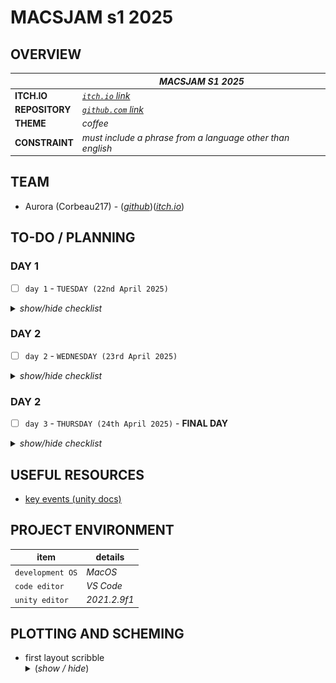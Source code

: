 # MACSJAM s1 2025

## OVERVIEW

|  | *MACSJAM S1 2025* |
| --- | --- |
| **ITCH.IO** | *[`itch.io` link](https://itch.io/jam/macsjam-semester-1-2025)* |
| **REPOSITORY** | *[`github.com` link](https://itch.io/jam/macsjam-semester-1-2025)* |
| **THEME** | *coffee* |
| **CONSTRAINT** | *must include a phrase from a language other than english* |

## TEAM

* Aurora (Corbeau217) - (*[github](https://github.com/corbeau217)*)(*[itch.io](https://corbeau217.itch.io/)*)

## TO-DO / PLANNING

### DAY 1
- [ ] `day 1` - `TUESDAY (22nd April 2025)`

<details><summary><i>show/hide checklist</i></summary>

---
- [x] `STAGE 001` - ***GAME PRELIMINARY DESIGN AND RESEARCH***
    - [x] brainstorm game ideas
    - [x] add theme and constraint to readme
- [x] `STAGE 002` - ***INITIAL GAME DOCUMENTATION***
    - [x] create `/docs/readme.md`
    - [x] fill out base skeleton for `/docs/readme.md`
    - [x] add elements to the to-do section
    - [x] first draft of game development roadmap
    - [x] add team contacts and project references
- [x] `STAGE 003` - ***MORE EARLY GAME RESEARCH***
    - [x] experiment with unity to identify which features to use or move to later
    - [x] create/source primitive game objects
- [ ] `STAGE 004` - ***MORE EARLY GAME DOCUMENTATION***
    - [x] sketch primitive interface
    - [x] draw coffee machine
    - [ ] write up game ideas in documentation?
- [x] `STAGE 005` - ***PRE-ALPHA GAME DEVELOPMENT***
    - [x] add coffee machine object
    - [x] add placeholder customer sprites
    - [x] customer manager script delegates the state of customers
    - [x] customer object script handles moving around the scene
    - [x] customer object knows when they leave the scene
- [x] `STAGE 006` - ***INPUT KNOWABLES***
    - [x] experiment with keyboard input
    - [x] player object can detect input
    - [x] player object can tell the customer their order is done
    - [x] input timeout script
- [ ] `STAGE 007` - ***SPRITE WORK***
    - [ ] ordering marker sprite 
    - [ ] draw customer sprites
    - [ ] draw more counter clutter sprites
    - [ ] draw background sprites
- [ ] `STAGE 008` - ***PROGRESS UPDATE***
    - [x] screenshot of not working scene
    - [x] recording showing input/customer state/input timeout working
    - [ ] create slide for presentation
    - [ ] attempt to build to webgl
---

</details>


### DAY 2
- [ ] `day 2` - `WEDNESDAY (23rd April 2025)`

<details><summary><i>show/hide checklist</i></summary>

---
- [ ] `STAGE 102` - ***CUSTOMERS BETTER***
    - [ ] experiment with animations
    - [ ] customer detects proximity to ordering marker 
- [ ] `STAGE 103` - ***SPEECH BUBBLES***
    - [ ] draw speech bubbles
    - [ ] add customer speech bubbles
    - [ ] put text in them
    - [ ] animate speech bubbles
- [ ] `STAGE 104` - ***PRE-ALPHA GAME DEVELOPMENT***
    - [ ] show / hide speech bubbles randomly
    - [ ] wrap up primitive game MVP in a bow
    - [ ] screenshot/recording of mvp game systems
- [ ] `STAGE 105` - ***PRE-ALPHA GAME BUILD***
    - [ ] make the building repository
    - [ ] add this repository as submodule
    - [ ] first draft of itch submission page
    - [ ] initial submit on itch.io
- [ ] `STAGE 106` - ***ALPHA PLANNING***
    - [ ] outline further development plan
    - [ ] plan out what skeleton to include more core features
---

</details>

### DAY 2
- [ ] `day 3` - `THURSDAY (24th April 2025)` - **FINAL DAY**

<details><summary><i>show/hide checklist</i></summary>

---
- [ ] `STAGE 201` - ***SOUND EFFECTS***
    - [ ] source sound effects
    - [ ] add sound effects to the game
    - [ ] build with sound effects
- [ ] `STAGE 202` - ***PA SOUND EFFECTS***
    - [ ] source PA system announcements sound bytes
---

</details>


## USEFUL RESOURCES
* [key events (unity docs)](https://docs.unity3d.com/ScriptReference/Event-keyCode.html)

## PROJECT ENVIRONMENT

| **item** | **details** |
| --- | --- |
| `development OS` | *MacOS* |
| `code editor` | *VS Code* |
| `unity editor` | *2021.2.9f1* |


## PLOTTING AND SCHEMING

<ul>
    <li>first layout scribble
<details><summary>(<i>show / hide</i>)</summary>
        
![scribble](/docs/planning_scribbles/first_layout_scribble.jpg)

</details>
    </li>
</ul>
